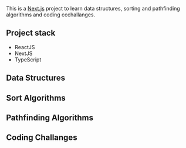 This is a [Next.js](https://nextjs.org/) project to learn data structures, sorting and pathfinding algorithms and coding ccchallanges.

## Project stack

- ReactJS
- NextJS
- TypeScript

## Data Structures

## Sort Algorithms

## Pathfinding Algorithms

## Coding Challanges
